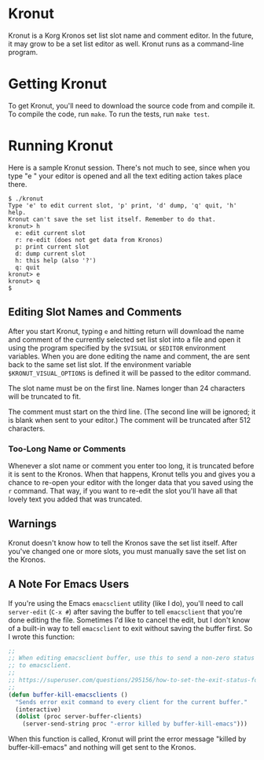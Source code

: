 # Kronut

Kronut is a Korg Kronos set list slot name and comment editor. In the
future, it may grow to be a set list editor as well. Kronut runs as a
command-line program.

# Getting Kronut

To get Kronut, you'll need to download the source code from  and compile it.
To compile the code, run `make`. To run the tests, run `make test`.

# Running Kronut

Here is a sample Kronut session. There's not much to see, since when you
type "e <return>" your editor is opened and all the text editing action
takes place there.

```
$ ./kronut
Type 'e' to edit current slot, 'p' print, 'd' dump, 'q' quit, 'h' help.
Kronut can't save the set list itself. Remember to do that.
kronut> h
  e: edit current slot
  r: re-edit (does not get data from Kronos)
  p: print current slot
  d: dump current slot
  h: this help (also '?')
  q: quit
kronut> e
kronut> q
$ 
```

## Editing Slot Names and Comments

After you start Kronut, typing `e` and hitting return will download the
name and comment of the currently selected set list slot into a file and
open it using the program specified by the `$VISUAL` or `$EDITOR`
environment variables. When you are done editing the name and comment, the
are sent back to the same set list slot. If the environment variable
`$KRONUT_VISUAL_OPTIONS` is defined it will be passed to the editor command.

The slot name must be on the first line. Names longer than 24 characters
will be truncated to fit.

The comment must start on the third line. (The second line will be ignored;
it is blank when sent to your editor.) The comment will be truncated after
512 characters.

### Too-Long Name or Comments

Whenever a slot name or comment you enter too long, it is truncated before
it is sent to the Kronos. When that happens, Kronut tells you and gives you
a chance to re-open your editor with the longer data that you saved using
the `r` command. That way, if you want to re-edit the slot you'll have all
that lovely text you added that was truncated.

## Warnings

Kronut doesn't know how to tell the Kronos save the set list itself. After
you've changed one or more slots, you must manually save the set list on the
Kronos.

## A Note For Emacs Users

If you're using the Emacs `emacsclient` utility (like I do), you'll need to
call `server-edit` (`C-x #`) after saving the buffer to tell `emacsclient`
that you're done editing the file. Sometimes I'd like to cancel the edit,
but I don't know of a built-in way to tell `emacsclient` to exit without
saving the buffer first. So I wrote this function:

```lisp
;;
;; When editing emacsclient buffer, use this to send a non-zero status back
;; to emacsclient.
;;
;; https://superuser.com/questions/295156/how-to-set-the-exit-status-for-emacsclient/542916
;;
(defun buffer-kill-emacsclients ()
  "Sends error exit command to every client for the current buffer."
  (interactive)
  (dolist (proc server-buffer-clients)
    (server-send-string proc "-error killed by buffer-kill-emacs")))
```

When this function is called, Kronut will print the error message "killed by
buffer-kill-emacs" and nothing will get sent to the Kronos.

